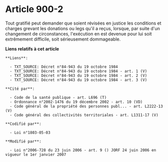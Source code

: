 # Article 900-2

Tout gratifié peut demander que soient révisées en justice les conditions et charges grevant les donations ou legs qu'il a
reçus, lorsque, par suite d'un changement de circonstances, l'exécution en est devenue pour lui soit extrêmement difficile,
soit sérieusement dommageable.

**Liens relatifs à cet article**

	**Liens**:

	  - TXT_SOURCE: Décret n°84-943 du 19 octobre 1984
	  - TXT_SOURCE: Décret n°84-943 du 19 octobre 1984 - art. 1 (V)
	  - TXT_SOURCE: Décret n°84-943 du 19 octobre 1984 - art. 2 (V)
	  - TXT_SOURCE: Décret n°84-943 du 19 octobre 1984 - art. 3 (V)

	**Cité par**:

	  - Code de la santé publique - art. L696 (T)
	  - Ordonnance n°2002-1476 du 19 décembre 2002 - art. 10 (VD)
	  - Code général de la propriété des personnes publ... - art. L2222-13 (V)
	  - Code général des collectivités territoriales - art. L1311-17 (V)

	**Codifié par**:

	  - Loi n°1803-05-03

	**Modifié par**:

	  - Loi n°2006-728 du 23 juin 2006 - art. 9 () JORF 24 juin 2006 en vigueur le 1er janvier 2007
